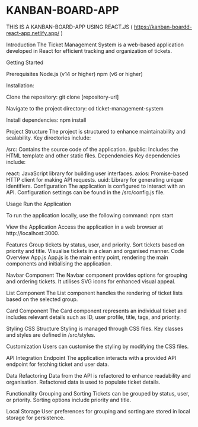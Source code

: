 # KANBAN-BOARD-APP
THIS IS A KANBAN-BOARD-APP USING REACT.JS ( https://kanban-boardd-react-app.netlify.app/ )


Introduction
The Ticket Management System is a web-based application developed in React for efficient tracking and organization of tickets.

Getting Started

Prerequisites
Node.js (v14 or higher)
npm (v6 or higher)

Installation:

Clone the repository:
git clone [repository-url]

Navigate to the project directory:
cd ticket-management-system

Install dependencies:
npm install



Project Structure
The project is structured to enhance maintainability and scalability. Key directories include:

/src: Contains the source code of the application.
/public: Includes the HTML template and other static files.
Dependencies
Key dependencies include:

react: JavaScript library for building user interfaces.
axios: Promise-based HTTP client for making API requests.
uuid: Library for generating unique identifiers.
Configuration
The application is configured to interact with an API. Configuration settings can be found in the /src/config.js file.


Usage
Run the Application

To run the application locally, use the following command:
npm start

View the Application
Access the application in a web browser at http://localhost:3000.

Features
Group tickets by status, user, and priority.
Sort tickets based on priority and title.
Visualise tickets in a clean and organised manner.
Code Overview
App.js
App.js is the main entry point, rendering the main components and initialising the application.

Navbar Component
The Navbar component provides options for grouping and ordering tickets. It utilises SVG icons for enhanced visual appeal.

List Component
The List component handles the rendering of ticket lists based on the selected group.

Card Component
The Card component represents an individual ticket and includes relevant details such as ID, user profile, title, tags, and priority.

Styling
CSS Structure
Styling is managed through CSS files. Key classes and styles are defined in /src/styles.

Customization
Users can customise the styling by modifying the CSS files.

API Integration
Endpoint
The application interacts with a provided API endpoint for fetching ticket and user data.

Data Refactoring
Data from the API is refactored to enhance readability and organisation. Refactored data is used to populate ticket details.

Functionality
Grouping and Sorting
Tickets can be grouped by status, user, or priority. Sorting options include priority and title.

Local Storage
User preferences for grouping and sorting are stored in local storage for persistence.
